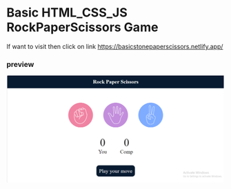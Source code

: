 # Basic HTML_CSS_JS RockPaperScissors Game

If want to visit then click on link 
https://basicstonepaperscissors.netlify.app/

### preview

![Image](./preview.png)
